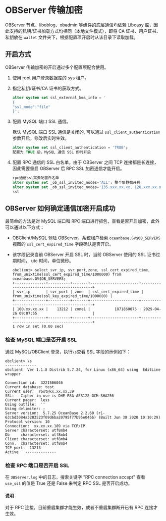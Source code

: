# OBServer 传输加密

OBServer 节点、liboblog、obadmin 等组件的底层通信均依赖 Libeasy 库，因此支持的私钥/证书加载方式均相同（本地文件模式），即将 CA 证书、用户证书、私钥放在 `wallet` 文件夹下，根据配置项开启时从该目录下读取加载。

## 开启方式

OBServer 传输加密的开启通过多个配置项配合使用。

1. 使用 root 用户登录数据库的 sys 租户。

2. 指定私钥/证书/CA 证书的获取方式。

   ```sql
   alter system set ssl_external_kms_info = '
   {
   "ssl_mode":"file"
   }';
   ```

3. 配置 MySQL 端口 SSL 通信。

   默认 MySQL 端口 SSL 通信是关闭的, 可以通过 `ssl_client_authentication` 参数开启，修改后实时生效。

   ```sql
   alter system set ssl_client_authentication = 'TRUE';
   配置为 TRUE 后，MySQL 通信 SSL 即时开启
   ```

4. 配置 RPC 通信的 SSL 白名单，由于 OBServer 之间 TCP 连接都是长连接，因此需要重启 OBServer 后 RPC SSL 加密通信才能开启。

   ```sql
   rpc通信ssl需要配置白名单
   alter system set _ob_ssl_invited_nodes='ALL'; 整个集群都开启
   alter system set _ob_ssl_invited_nodes='135.xxx.xx.xx, 128.xxx.xx.xx'; 指定 ip 的 observer 开启
   ssl
   ```

## OBServer 如何确定通信加密开启成功

最简单的方法是对 MySQL 端口和 RPC 端口进行抓包，查看是否开启加密，此外可以通过以下方式：

* OBClient/MySQL 登陆 OBServer，系统租户检索 `oceanbase.GV$OB_SERVERS` 视图的 `ssl_cert_expired_time` 字段确认是否开启。

* 该字段记录当前 OBServer 开启 SSL 时，当前 OBServer 使用的 SSL 证书过期时间， utc 时间，单位微秒。

  ```shell
  obclient> select svr_ip, svr_port,zone, ssl_cert_expired_time, from_unixtime(ssl_cert_expired_time/1000000) from oceanbase.GV$OB_SERVERS;
  +--------------+----------+-------+----------------------+---------------------------------------------+
  | svr_ip       | svr_port | zone  | ssl_cert_expired_time | from_unixtime(ssl_key_expired_time/1000000) |
  +--------------+----------+-------+----------------------+---------------------------------------------+
  | 100.xx.xx.xx |    13212 | zone1 |           1871860075 | 2029-04-26 09:07:55                         |
  +--------------+----------+-------+----------------------+---------------------------------------------+
  1 row in set (0.00 sec)
  ```

### 检查 MySQL 端口是否开启 SSL

通过 MySQL/OBClient 登录，执行`\s`查看 SSL 字段的示例如下：

```shell
obclient> \s
--------------
obclient  Ver 1.1.8 Distrib 5.7.24, for Linux (x86_64) using  EditLine wrapper

Connection id:  3221506046
Current database: test
Current user:  root@xx.xx.xx.39
SSL:   Cipher in use is DHE-RSA-AES128-GCM-SHA256
Current pager:  less
Using outfile:  ''
Using delimiter: ;
Server version:  5.7.25 OceanBase 2.2.60 (r1-63cbd3084a3283523f09d6ba20795f77b95e046b) (Built Jun 30 2020 10:10:29)
Protocol version: 10
Connection:  xx.xx.xx.189 via TCP/IP
Server characterset: utf8mb4
Db     characterset: utf8mb4
Client characterset: utf8mb4
Conn.  characterset: utf8mb4
TCP port:  13213
Active   --------------
```

### 检查 RPC 端口是否开启 SSL

在 `OBServer.log` 中的日志，搜索关键字 "RPC connection accept" 查看 `use_ssl` 的值是 True 还是 False 来判定 RPC SSL 是否开启成功。

<main id="notice" type='explain'>
    <h4>说明</h4>
    <p>对于 RPC 连接，目前重启集群才能生效，或者不重启集群断开已有 RPC 连接才生效。</p>
  </main>
